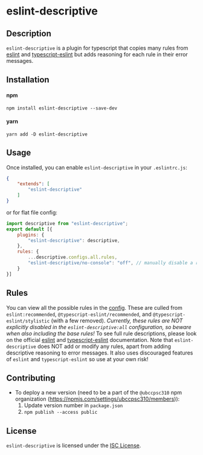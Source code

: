 # eslint-descriptive

## Description
`eslint-descriptive` is a plugin for typescript that copies many rules from [eslint](https://eslint.org/docs/latest/rules/) and [typescript-eslint](https://typescript-eslint.io/rules/) but adds reasoning for each rule in their error messages.

## Installation
#### npm
```shell
npm install eslint-descriptive --save-dev
```
#### yarn
```shell
yarn add -D eslint-descriptive
```

## Usage
Once installed, you can enable `eslint-descriptive` in your `.eslintrc.js`:

```json
{
    "extends": [
        "eslint-descriptive"
    ]
}
```
or for flat file config:
```javascript
import descriptive from "eslint-descriptive";
export default [{
    plugins: {
        "eslint-descriptive": descriptive,
    },
    rules: {
        ...descriptive.configs.all.rules,
        "eslint-descriptive/no-console": "off", // manually disable a rule
    }
}]
```

## Rules
You can view all the possible rules in the [config](./configs/all.js).
These are culled from `eslint:recommended`, `@typescript-eslint/recommended`, and `@typescript-eslint/stylistic` (with a few removed).
*Currently, these rules are NOT explicitly disabled in the `eslint-descriptive:all` configuration, so beware when also including the base rules!*
To see full rule descriptions, please look on the official [eslint](https://eslint.org/docs/latest/rules/) and [typescript-eslint](https://typescript-eslint.io/rules/) documentation.
Note that `eslint-descriptive` does NOT add or modify any rules, apart from adding descriptive reasoning to error messages.
It also uses discouraged features of `eslint` and `typescript-eslint` so use at your own risk!

## Contributing

* To deploy a new version (need to be a part of the `@ubccpsc310` npm organization (https://npmjs.com/settings/ubccpsc310/members)):
  1. Update version number in `package.json`
  2. `npm publish --access public`

## License
`eslint-descriptive` is licensed under the [ISC License](https://opensource.org/licenses/ISC).

